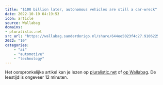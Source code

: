 ```yaml
---
title: "$100 billion later, autonomous vehicles are still a car-wreck"
date: 2022-10-10 04:19:53
icon: article
source: Wallabag
domains:
- pluralistic.net
src_url: "https://wallabag.sanderdorigo.nl/share/644ee5023f4c27.91062251"
2022: "10"
categories:
    - "ai"
    - "automotive"
    - "technology"
---
```

Het oorspronkelijke artikel kan je lezen op [pluralistic.net](https://pluralistic.net/2022/10/09/herbies-revenge/#100-billion-here-100-billion-there-pretty-soon-youre-talking-real-money) of [op Wallabag](https://wallabag.sanderdorigo.nl/share/644ee5023f4c27.91062251). De leestijd is ongeveer 12 minuten.